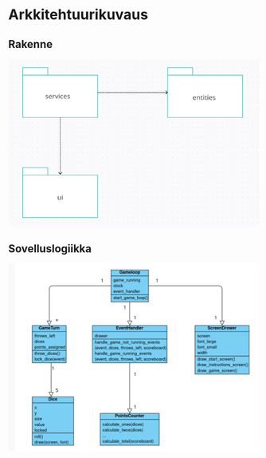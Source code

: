 # Arkkitehtuurikuvaus

## Rakenne

![Pakettikaavio](https://github.com/Sokirates/ot-harjoitustyo/blob/main/dokumentaatio/kuvat/arkkitehtuurikuvaus.png)

## Sovelluslogiikka

![sovelluslogiikka](https://github.com/Sokirates/ot-harjoitustyo/blob/main/dokumentaatio/kuvat/sovelluslogiikka.png)
